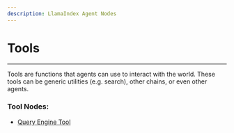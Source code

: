 ```yaml
---
description: LlamaIndex Agent Nodes
---
```


# Tools

***

Tools are functions that agents can use to interact with the world. These tools can be generic utilities (e.g. search), other chains, or even other agents.

### Tool Nodes:

* [Query Engine Tool](query-engine-tool.md)
